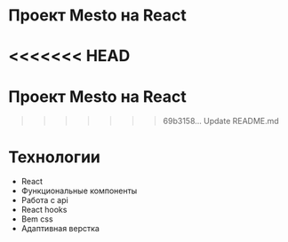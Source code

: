 #  Проект Mesto на React 

<<<<<<< HEAD
=======
#  Проект Mesto на React 

>>>>>>> 69b3158... Update README.md
# Технологии 

* React 
* Функциональные компоненты 
* Работа с api 
* React hooks
* Bem css
* Адаптивная верстка
